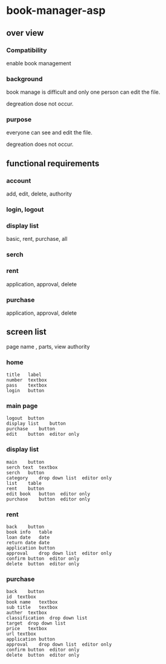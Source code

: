 # book-manager-asp
## over view
### Compatibility

 enable book management
### background

 book manage is difficult and only one person can edit the file.

 degreation dose not occur.
### purpose

 everyone can see and edit the file.

 degreation does not occur.
## functional requirements
### account

 add, edit, delete, authority
### login, logout
### display list

 basic, rent, purchase, all
### serch
### rent

 application, approval, delete
### purchase

 application, approval, delete
## screen list			
page name , parts, view authority			
### home			
	title	label	
	number	textbox	
	pass	textbox	
	login	button	
### main page			
	logout	button	
	display list	button	
	purchase	button	
	edit	button	editor only
### display list			
	main	button	
	serch text	textbox	
	serch	button	
	category	drop down list	editor only
	list	table	
	rent	button	
	edit book	button	editor only
	purchase	button	editor only
### rent			
	back	button	
	book info	table	
	loan date	date	
	return date	date	
	application	button	
	approval	drop down list	editor only
	confirm	button	editor only
	delete	button	editor only
### purchase			
	back	button	
	id	textbox	
	book name	textbox	
	sub title	textbox	
	auther	textbox	
	classification	drop down list	
	target	drop down list	
	price	textbox	
	url	textbox	
	application	button	
	approval	drop down list	editor only
	confirm	button	editor only
	delete	button	editor only